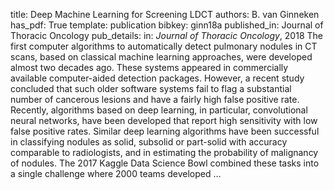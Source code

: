 title: Deep Machine Learning for Screening LDCT
authors: B. van Ginneken
has_pdf: True
template: publication
bibkey: ginn18a
published_in: Journal of Thoracic Oncology
pub_details: in: <i>Journal of Thoracic Oncology</i>, 2018
The first computer algorithms to automatically detect pulmonary nodules in CT scans, based on classical machine learning approaches, were developed almost two decades ago. These systems appeared in commercially available computer-aided detection packages. However, a recent study concluded that such older software systems fail to flag a substantial number of cancerous lesions and have a fairly high false positive rate. Recently, algorithms based on deep learning, in particular, convolutional neural networks, have been developed that report high sensitivity with low false positive rates. Similar deep learning algorithms have been successful in classifying nodules as solid, subsolid or part-solid with accuracy comparable to radiologists, and in estimating the probability of malignancy of nodules. The 2017 Kaggle Data Science Bowl combined these tasks into a single challenge where 2000 teams developed …


